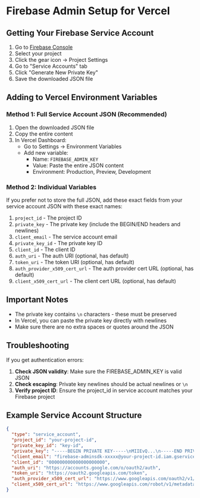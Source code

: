 # Firebase Admin Setup for Vercel

## Getting Your Firebase Service Account

1. Go to [Firebase Console](https://console.firebase.google.com)
2. Select your project
3. Click the gear icon → Project Settings
4. Go to "Service Accounts" tab
5. Click "Generate New Private Key"
6. Save the downloaded JSON file

## Adding to Vercel Environment Variables

### Method 1: Full Service Account JSON (Recommended)

1. Open the downloaded JSON file
2. Copy the entire content
3. In Vercel Dashboard:
   - Go to Settings → Environment Variables
   - Add new variable:
     - Name: `FIREBASE_ADMIN_KEY`
     - Value: Paste the entire JSON content
     - Environment: Production, Preview, Development

### Method 2: Individual Variables

If you prefer not to store the full JSON, add these exact fields from your service account JSON with these exact names:

1. `project_id` - The project ID
2. `private_key` - The private key (include the BEGIN/END headers and newlines)
3. `client_email` - The service account email
4. `private_key_id` - The private key ID
5. `client_id` - The client ID
6. `auth_uri` - The auth URI (optional, has default)
7. `token_uri` - The token URI (optional, has default)
8. `auth_provider_x509_cert_url` - The auth provider cert URL (optional, has default)
9. `client_x509_cert_url` - The client cert URL (optional, has default)

## Important Notes

- The private key contains `\n` characters - these must be preserved
- In Vercel, you can paste the private key directly with newlines
- Make sure there are no extra spaces or quotes around the JSON

## Troubleshooting

If you get authentication errors:

1. **Check JSON validity**: Make sure the FIREBASE_ADMIN_KEY is valid JSON
2. **Check escaping**: Private key newlines should be actual newlines or `\n`
3. **Verify project ID**: Ensure the project_id in service account matches your Firebase project

## Example Service Account Structure

```json
{
  "type": "service_account",
  "project_id": "your-project-id",
  "private_key_id": "key-id",
  "private_key": "-----BEGIN PRIVATE KEY-----\nMIIEvQ...\n-----END PRIVATE KEY-----\n",
  "client_email": "firebase-adminsdk-xxxxx@your-project-id.iam.gserviceaccount.com",
  "client_id": "000000000000000000000",
  "auth_uri": "https://accounts.google.com/o/oauth2/auth",
  "token_uri": "https://oauth2.googleapis.com/token",
  "auth_provider_x509_cert_url": "https://www.googleapis.com/oauth2/v1/certs",
  "client_x509_cert_url": "https://www.googleapis.com/robot/v1/metadata/x509/firebase-adminsdk-xxxxx%40your-project-id.iam.gserviceaccount.com"
}
```